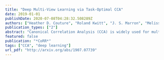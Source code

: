 ```yaml
---
title: "Deep Multi-View Learning via Task-Optimal CCA"
date: 2019-01-01
publishDate: 2020-07-08T04:28:32.508289Z
authors: ["Heather D. Couture", "Roland Kwitt", "J. S. Marron", "Melissa A. Troester", "Charles M. Perou", "Marc Niethammer"]
publication_types: ["2"]
abstract: "Canonical Correlation Analysis (CCA) is widely used for multimodal data analysis and, more recently, for discriminative tasks such as multi-view learning; however, it makes no use of class labels. Recent CCA methods have started to address this weakness but are limited in that they do not simultaneously optimize the CCA projection for discrimination and the CCA projection itself, or they are linear only. We address these deficiencies by simultaneously optimizing a CCA-based and a task objective in an end-to-end manner. Together, these two objectives learn a non-linear CCA projection to a shared latent space that is highly correlated and discriminative. Our method shows a significant improvement over previous state-of-the-art (including deep supervised approaches) for cross-view classification, regularization with a second view, and semi-supervised learning on real data."
featured: false
publication: "*CoRR*"
tags: ["CCA", "deep learning"]
url_pdf: "http://arxiv.org/abs/1907.07739"
---
```


